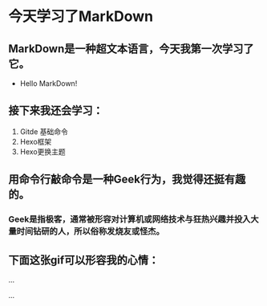 # 今天学习了MarkDown
## MarkDown是一种超文本语言，今天我第一次学习了它。
* Hello MarkDown!
## 接下来我还会学习：
1. Gitde 基础命令
2. Hexo框架
3. Hexo更换主题
## 用命令行敲命令是一种Geek行为，我觉得还挺有趣的。
### Geek是指极客，通常被形容对计算机或网络技术与狂热兴趣并投入大量时间钻研的人，所以俗称发烧友或怪杰。
## 下面这张gif可以形容我的心情：
 ...
 

...
